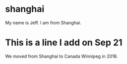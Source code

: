 # shanghai

My name is Jeff.
I am from Shanghai.

# This is a line I add on Sep 21
We moved from Shanghai to Canada Winnipeg in 2018.
